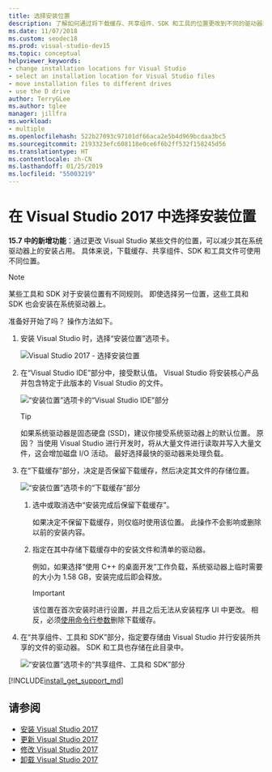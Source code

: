 ```yaml
---
title: 选择安装位置
description: 了解如何通过将下载缓存、共享组件、SDK 和工具的位置更改到不同的驱动器来减少 Visual Studio 在系统驱动器上的安装占用。
ms.date: 11/07/2018
ms.custom: seodec18
ms.prod: visual-studio-dev15
ms.topic: conceptual
helpviewer_keywords:
- change installation locations for Visual Studio
- select an installation location for Visual Studio files
- move installation files to different drives
- use the D drive
author: TerryGLee
ms.author: tglee
manager: jillfra
ms.workload:
- multiple
ms.openlocfilehash: 522b27093c97101df66aca2e5b4d969bcdaa3bc5
ms.sourcegitcommit: 2193323efc608118e0ce6f6b2ff532f158245d56
ms.translationtype: HT
ms.contentlocale: zh-CN
ms.lasthandoff: 01/25/2019
ms.locfileid: "55003219"
---
```

# <a name="select-the-installation-locations-in-visual-studio-2017"></a>在 Visual Studio 2017 中选择安装位置

**15.7 中的新增功能**：通过更改 Visual Studio 某些文件的位置，可以减少其在系统驱动器上的安装占用。 具体来说，下载缓存、共享组件、SDK 和工具文件可使用不同位置。

   > [!NOTE]
   > 某些工具和 SDK 对于安装位置有不同规则。 即使选择另一位置，这些工具和 SDK 也会安装在系统驱动器上。

准备好开始了吗？ 操作方法如下。

1. 安装 Visual Studio 时，选择“安装位置”选项卡。

   ![Visual Studio 2017 - 选择安装位置](media/vs-installation-locations.png "选择安装位置。")

1. 在“Visual Studio IDE”部分中，接受默认值。 Visual Studio 将安装核心产品并包含特定于此版本的 Visual Studio 的文件。

   ![“安装位置”选项卡的“Visual Studio IDE”部分](media/vs-installation-locations-ide.png "接受“安装位置”选项卡的“Visual Studio IDE”部分的默认值。")

   > [!TIP]
   > 如果系统驱动器是固态硬盘 (SSD)，建议你接受系统驱动器上的默认位置。 原因？ 当使用 Visual Studio 进行开发时，将从大量文件进行读取并写入大量文件，这会增加磁盘 I/O 活动。 最好选择最快的驱动器来处理负载。

1. 在“下载缓存”部分，决定是否保留下载缓存，然后决定其文件的存储位置。

     ![“安装位置”选项卡的“下载缓存”部分](media/vs-installation-locations-cache.png "选择安装完成后是否保留下载缓存，然后指定要存储文件的驱动器。")

    1. 选中或取消选中“安装完成后保留下载缓存”。

       如果决定不保留下载缓存，则仅临时使用该位置。 此操作不会影响或删除以前的安装内容。

    1. 指定在其中存储下载缓存中的安装文件和清单的驱动器。

        例如，如果选择“使用 C++ 的桌面开发”工作负载，系统驱动器上临时需要的大小为 1.58 GB，安装完成后即会释放。

       > [!IMPORTANT]
       > 该位置在首次安装时进行设置，并且之后无法从安装程序 UI 中更改。 相反，必须[使用命令行参数](use-command-line-parameters-to-install-visual-studio.md)删除下载缓存。

1. 在“共享组件、工具和 SDK”部分，指定要存储由 Visual Studio 并行安装所共享的文件的驱动器。 SDK 和工具也存储在此目录中。

   ![“安装位置”选项卡的“共享组件、工具和 SDK”部分](media/vs-installation-locations-shared.png "指定想要存储共享组件、工具和 SDK 的位置。")

[!INCLUDE[install_get_support_md](includes/install_get_support_md.md)]

## <a name="see-also"></a>请参阅

* [安装 Visual Studio 2017](install-visual-studio.md)
* [更新 Visual Studio 2017](update-visual-studio.md)
* [修改 Visual Studio 2017](update-visual-studio.md)
* [卸载 Visual Studio 2017](uninstall-visual-studio.md)
